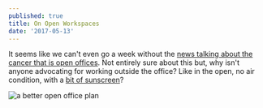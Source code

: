 ```yaml
---
published: true
title: On Open Workspaces
date: '2017-05-13'
---
```


It seems like we can't even go a week without the [news talking about the cancer that is open offices][1]. 
Not entirely sure about this but, why isn't anyone advocating for working outside the office? 
Like in the open, no air condition, with a [bit of sunscreen][2]?

![a better open office plan]({{site.baseurl}}/media/work_from_outside.jpeg)

[1]: https://qz.com/887600/coworking-doesnt-mean-what-it-used-to/
[2]: https://www.glossier.com/products/invisible-shield
